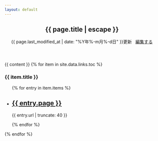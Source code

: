 ```yaml
---
layout: default
---
```

<div class="doc-container">
<article class="list">
<header class="doc-header">
<h1 class="doc-title">{{ page.title | escape }}</h1>
<p class="meta">
{{ page.last_modified_at | date: "%Y年%-m月%-d日" }}更新
&nbsp;
<i class="fa-pencil"></i>
<a href="https://github.com/{{ site.repository }}/blob/master/{{ page.path }}" alt="Edit">
編集する
</a>
</p>
</header>
{{ content }}
{% for item in site.data.links.toc %}
<section class="blog">
  <h3>{{ item.title }}</h3>
    <ul class="list">
      {% for entry in item.items %}
        <li>
          <h2><a href="{{ entry.protocol }}{{ entry.url }}">{{ entry.page }}</a></h2>
          <p class="meta">{{ entry.url | truncate: 40 }}</p>
        </li>
      {% endfor %}
    </ul>
</section>
{% endfor %}
</article>
</div>

<script>
{% include js/anchor.min.js %}
</script>
<script>anchors.add('h1, h2, h3, h4, h5, h6');</script>

<script>
function connecttext( textid, ischecked ) {
  document.getElementById(textid).disabled = !ischecked;
}
</script>
